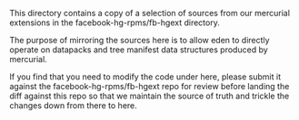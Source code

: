 This directory contains a copy of a selection of sources from our mercurial
extensions in the facebook-hg-rpms/fb-hgext directory.

The purpose of mirroring the sources here is to allow eden to directly
operate on datapacks and tree manifest data structures produced by
mercurial.

If you find that you need to modify the code under here, please submit it
against the facebook-hg-rpms/fb-hgext repo for review before landing the
diff against this repo so that we maintain the source of truth and
trickle the changes down from there to here.
